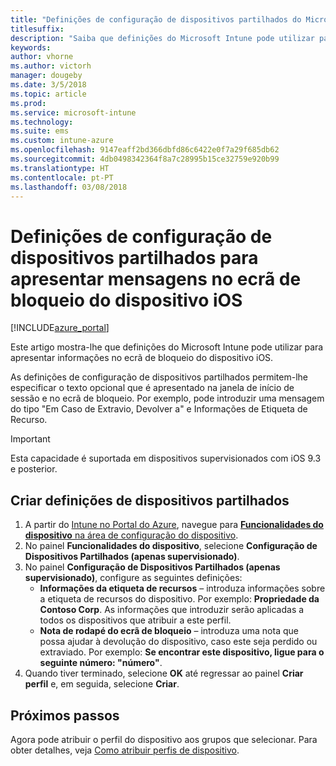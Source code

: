```yaml
---
title: "Definições de configuração de dispositivos partilhados do Microsoft Intune para iOS"
titlesuffix: 
description: "Saiba que definições do Microsoft Intune pode utilizar para apresentar informações no ecrã de bloqueio do dispositivo iOS."
keywords: 
author: vhorne
ms.author: victorh
manager: dougeby
ms.date: 3/5/2018
ms.topic: article
ms.prod: 
ms.service: microsoft-intune
ms.technology: 
ms.suite: ems
ms.custom: intune-azure
ms.openlocfilehash: 9147eaff2bd366dbfd86c6422e0f7a29f685db62
ms.sourcegitcommit: 4db0498342364f8a7c28995b15ce32759e920b99
ms.translationtype: HT
ms.contentlocale: pt-PT
ms.lasthandoff: 03/08/2018
---
```

# <a name="shared-device-configuration-settings-to-display-messages-on-the-ios-device-lock-screen"></a>Definições de configuração de dispositivos partilhados para apresentar mensagens no ecrã de bloqueio do dispositivo iOS

[!INCLUDE[azure_portal](./includes/azure_portal.md)]

Este artigo mostra-lhe que definições do Microsoft Intune pode utilizar para apresentar informações no ecrã de bloqueio do dispositivo iOS.

As definições de configuração de dispositivos partilhados permitem-lhe especificar o texto opcional que é apresentado na janela de início de sessão e no ecrã de bloqueio. Por exemplo, pode introduzir uma mensagem do tipo "Em Caso de Extravio, Devolver a" e Informações de Etiqueta de Recurso. 

>[!IMPORTANT]
> Esta capacidade é suportada em dispositivos supervisionados com iOS 9.3 e posterior.

## <a name="create-shared-device-settings"></a>Criar definições de dispositivos partilhados

1. A partir do [Intune no Portal do Azure](https://portal.azure.com), navegue para [**Funcionalidades do dispositivo** na área de configuração do dispositivo](device-features-configure.md). 
1. No painel **Funcionalidades do dispositivo**, selecione **Configuração de Dispositivos Partilhados (apenas supervisionado)**.
2. No painel **Configuração de Dispositivos Partilhados (apenas supervisionado)**, configure as seguintes definições:
    - **Informações da etiqueta de recursos** – introduza informações sobre a etiqueta de recursos do dispositivo. Por exemplo: **Propriedade da Contoso Corp**. As informações que introduzir serão aplicadas a todos os dispositivos que atribuir a este perfil.
    - **Nota de rodapé do ecrã de bloqueio** – introduza uma nota que possa ajudar à devolução do dispositivo, caso este seja perdido ou extraviado. Por exemplo: **Se encontrar este dispositivo, ligue para o seguinte número: "número"**.
3. Quando tiver terminado, selecione **OK** até regressar ao painel **Criar perfil** e, em seguida, selecione **Criar**. 


## <a name="next-steps"></a>Próximos passos

Agora pode atribuir o perfil do dispositivo aos grupos que selecionar. Para obter detalhes, veja [Como atribuir perfis de dispositivo](device-profile-assign.md).
